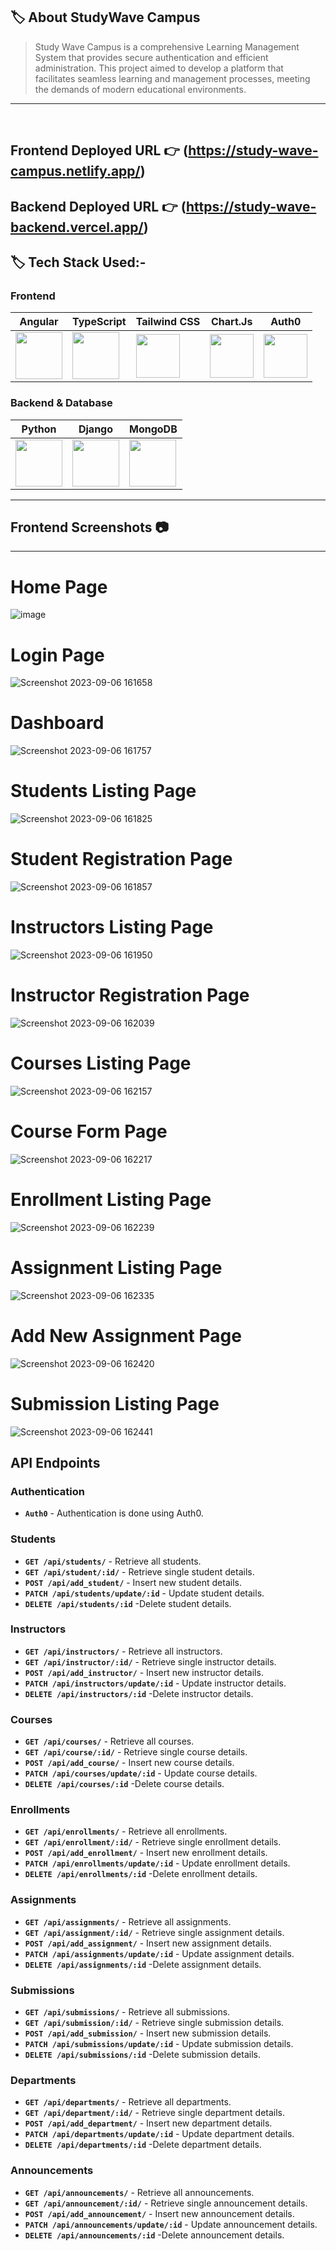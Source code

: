 ## 🏷️ About StudyWave Campus

> Study Wave Campus is a comprehensive Learning Management System that provides secure authentication and efficient administration. This project aimed to develop a platform that facilitates seamless learning and management processes, meeting the demands of modern educational environments.
---

<br/>

## **Frontend Deployed URL** 👉 (https://study-wave-campus.netlify.app/)

## **Backend Deployed URL** 👉 (https://study-wave-backend.vercel.app/)

## 🏷️ Tech Stack Used:-

### Frontend

| Angular                                                                                                                                                                                                                                                                                                                                                      | TypeScript                                                                                                                    | Tailwind CSS                                                                                                                  | Chart.Js                                                                                                                      | Auth0                                                                                                                         |
| ------------------------------------------------------------------------------------------------------------------------------ | ------------------------------------------------------------------------------------------------------------------------------ | ------------------------------------------------------------------------------------------------------------------------------ | ------------------------------------------------------------------------------------------------------------------------------ | ------------------------------------------------------------------------------------------------------------------------------ |
| <img width="75px" src="https://cdn.freebiesupply.com/logos/large/2x/angular-icon-logo-png-transparent.png">  | <img width="75px" src="https://img.icons8.com/fluency/452/typescript--v2.png">  | <img width="70px" src="https://cdn.icon-icons.com/icons2/2107/PNG/512/file_type_tailwind_icon_130128.png"> | <img width="70px" src="https://avatars.githubusercontent.com/u/10342521?s=280&v=4"> | <img width="70px" src="https://cdn.icon-icons.com/icons2/2699/PNG/128/auth_logo_icon_169534.png"> |


### Backend & Database

| Python                                                                                                                                                                                                                                                                                                                                                      | Django                                                                                                                            | MongoDB                                                                                                                            |
| ------------------------------------------------------------------------------------------------------------------------------ | ------------------------------------------------------------------------------------------------------------------------------ | ------------------------------------------------------------------------------------------------------------------------------ |
| <img width="75px" src="https://th.bing.com/th/id/R.a81ec894994b107448ec84f07feb0b6f?rik=AGEVK6UyAjUuPQ&riu=http%3a%2f%2fclipart-library.com%2fimages_k%2fpython-logo-transparent%2fpython-logo-transparent-9.png&ehk=CDexlAZjyQXRqtsTUdrBS2HDF%2fTK%2fcsRifoPtWrK2Es%3d&risl=&pid=ImgRaw&r=0">  | <img width="75px" src="https://juststickers.in/wp-content/uploads/2019/07/django-shapecut.png"> | <img width="75px" src="https://img.icons8.com/external-tal-revivo-shadow-tal-revivo/256/external-mongodb-a-cross-platform-document-oriented-database-program-logo-shadow-tal-revivo.png"> |

---
## Frontend Screenshots 📷
---

# Home Page
<!-- ![Screenshot 2023-09-06 161613](https://github.com/Ajay84sia/StudyWave_Campus/assets/98752820/78853c9a-7301-4299-8463-be350b8e9fcc) -->
![image](https://github.com/Ajay84sia/StudyWave_Campus/assets/98752820/e17735ed-9496-40f1-96c3-e917a590862e)


# Login Page
![Screenshot 2023-09-06 161658](https://github.com/Ajay84sia/StudyWave_Campus/assets/98752820/632d2363-0a83-4a31-8760-4ccb11c04c23)


# Dashboard
![Screenshot 2023-09-06 161757](https://github.com/Ajay84sia/StudyWave_Campus/assets/98752820/d9d5e7ef-9c3c-445d-8c3c-2b94d52bcd31)


# Students Listing Page
![Screenshot 2023-09-06 161825](https://github.com/Ajay84sia/StudyWave_Campus/assets/98752820/af4a5146-b4e0-4b7d-9a21-35c96df22365)


# Student Registration Page
![Screenshot 2023-09-06 161857](https://github.com/Ajay84sia/StudyWave_Campus/assets/98752820/bb2527f8-f097-4549-9262-29c9af825880)


# Instructors Listing Page
![Screenshot 2023-09-06 161950](https://github.com/Ajay84sia/StudyWave_Campus/assets/98752820/8a61df14-e7cb-4728-8222-a24d6dc367a4)


# Instructor Registration Page
![Screenshot 2023-09-06 162039](https://github.com/Ajay84sia/StudyWave_Campus/assets/98752820/26245726-6c1c-40ba-a0a0-b17e5474fd85)


# Courses Listing Page
![Screenshot 2023-09-06 162157](https://github.com/Ajay84sia/StudyWave_Campus/assets/98752820/b798d6e8-53ca-49ab-95ce-11499b0f5c8a)


# Course Form Page
![Screenshot 2023-09-06 162217](https://github.com/Ajay84sia/StudyWave_Campus/assets/98752820/1918009f-0397-4f22-8e9b-b155cd8f217e)


# Enrollment Listing Page
![Screenshot 2023-09-06 162239](https://github.com/Ajay84sia/StudyWave_Campus/assets/98752820/f0bbf514-beec-4e2e-ab5a-f5a56fea15b6)


# Assignment Listing Page
![Screenshot 2023-09-06 162335](https://github.com/Ajay84sia/StudyWave_Campus/assets/98752820/df90a754-4b04-42b5-8422-e91fbc8321f1)


# Add New Assignment Page
![Screenshot 2023-09-06 162420](https://github.com/Ajay84sia/StudyWave_Campus/assets/98752820/247a249d-df79-4282-af16-f7edfe61cc58)


# Submission Listing Page
![Screenshot 2023-09-06 162441](https://github.com/Ajay84sia/StudyWave_Campus/assets/98752820/7884593c-c158-4589-a2ac-18c8459f78db)


## **API Endpoints**

### **Authentication**

- **`Auth0`** - Authentication is done using Auth0.

### **Students**

- **`GET /api/students/`** - Retrieve all students.
- **`GET /api/student/:id/`** - Retrieve single student details.
- **`POST /api/add_student/`** - Insert new student details.
- **`PATCH /api/students/update/:id`** - Update student details.
- **`DELETE /api/students/:id`** -Delete student details.

### **Instructors**

- **`GET /api/instructors/`** - Retrieve all instructors.
- **`GET /api/instructor/:id/`** - Retrieve single instructor details.
- **`POST /api/add_instructor/`** - Insert new instructor details.
- **`PATCH /api/instructors/update/:id`** - Update instructor details.
- **`DELETE /api/instructors/:id`** -Delete instructor details.

### **Courses**

- **`GET /api/courses/`** - Retrieve all courses.
- **`GET /api/course/:id/`** - Retrieve single course details.
- **`POST /api/add_course/`** - Insert new course details.
- **`PATCH /api/courses/update/:id`** - Update course details.
- **`DELETE /api/courses/:id`** -Delete course details.

### **Enrollments**

- **`GET /api/enrollments/`** - Retrieve all enrollments.
- **`GET /api/enrollment/:id/`** - Retrieve single enrollment details.
- **`POST /api/add_enrollment/`** - Insert new enrollment details.
- **`PATCH /api/enrollments/update/:id`** - Update enrollment details.
- **`DELETE /api/enrollments/:id`** -Delete enrollment details.

### **Assignments**

- **`GET /api/assignments/`** - Retrieve all assignments.
- **`GET /api/assignment/:id/`** - Retrieve single assignment details.
- **`POST /api/add_assignment/`** - Insert new assignment details.
- **`PATCH /api/assignments/update/:id`** - Update assignment details.
- **`DELETE /api/assignments/:id`** -Delete assignment details.

### **Submissions**

- **`GET /api/submissions/`** - Retrieve all submissions.
- **`GET /api/submission/:id/`** - Retrieve single submission details.
- **`POST /api/add_submission/`** - Insert new submission details.
- **`PATCH /api/submissions/update/:id`** - Update submission details.
- **`DELETE /api/submissions/:id`** -Delete submission details.

### **Departments**

- **`GET /api/departments/`** - Retrieve all departments.
- **`GET /api/department/:id/`** - Retrieve single department details.
- **`POST /api/add_department/`** - Insert new department details.
- **`PATCH /api/departments/update/:id`** - Update department details.
- **`DELETE /api/departments/:id`** -Delete department details.

### **Announcements**

- **`GET /api/announcements/`** - Retrieve all announcements.
- **`GET /api/announcement/:id/`** - Retrieve single announcement details.
- **`POST /api/add_announcement/`** - Insert new announcement details.
- **`PATCH /api/announcements/update/:id`** - Update announcement details.
- **`DELETE /api/announcements/:id`** -Delete announcement details.
